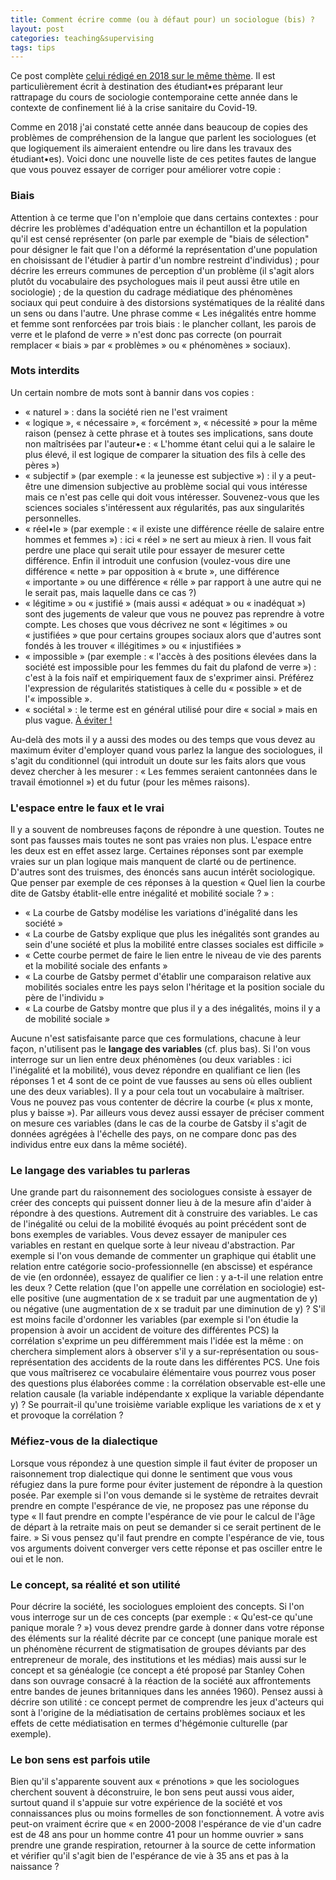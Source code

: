 ```yaml
---
title: Comment écrire comme (ou à défaut pour) un sociologue (bis) ?
layout: post
categories: teaching&supervising
tags: tips
---
```


Ce post complète [celui rédigé en 2018 sur le même thème](https://gillesbastin.github.io/teaching&supervising/2018/06/12/%C3%89crire-comme-un-sociologue.html). Il est particulièrement écrit à destination des étudiant•es préparant leur rattrapage du cours de sociologie contemporaine cette année dans le contexte de confinement lié à la crise sanitaire du Covid-19.

Comme en 2018 j'ai constaté cette année dans beaucoup de copies des problèmes de compréhension de la langue que parlent les sociologues (et que logiquement ils aimeraient entendre ou lire dans les travaux des étudiant•es). Voici donc une nouvelle liste de ces petites fautes de langue que vous pouvez essayer de corriger pour améliorer votre copie :

<h3>Biais</h3>

Attention à ce terme que l'on n'emploie que dans certains contextes : pour décrire les problèmes d'adéquation entre un échantillon et la population qu'il est censé représenter (on parle par exemple de "biais de sélection" pour désigner le fait que l'on a déformé la représentation d'une population en choisissant de l'étudier à partir d'un nombre restreint d'individus) ; pour décrire les erreurs communes de perception d'un problème (il s'agit alors plutôt du vocabulaire des psychologues mais il peut aussi être utile en sociologie) ; de la question du cadrage médiatique des phénomènes sociaux qui peut conduire à des distorsions systématiques de la réalité dans un sens ou dans l'autre. Une phrase comme « Les inégalités entre homme et femme sont renforcées par trois biais : le plancher collant, les parois de verre et le plafond de verre » n'est donc pas correcte (on pourrait remplacer « biais » par « problèmes » ou « phénomènes » sociaux).

<h3>Mots interdits</h3>

Un certain nombre de mots sont à bannir dans vos copies :

- « naturel » : dans la société rien ne l'est vraiment
- « logique », « nécessaire », « forcément », « nécessité » pour la même raison (pensez à cette phrase et à toutes ses implications, sans doute non maîtrisées par l'auteur•e : « L'homme étant celui qui a le salaire le plus élevé, il est logique de comparer la situation des fils à celle des pères »)
- « subjectif » (par exemple : « la jeunesse est subjective ») : il y a peut-être une dimension subjective au problème social qui vous intéresse mais ce n'est pas celle qui doit vous intéresser. Souvenez-vous que les sciences sociales s'intéressent aux régularités, pas aux singularités personnelles.
- « réel•le » (par exemple : « il existe une différence réelle de salaire entre hommes et femmes ») : ici « réel » ne sert au mieux à rien. Il vous fait perdre une place qui serait utile pour essayer de mesurer cette différence. Enfin il introduit une confusion (voulez-vous dire une différence « nette » par opposition à « brute », une différence « importante » ou une différence « rélle » par rapport à une autre qui ne le serait pas, mais laquelle dans ce cas ?)
- « légitime » ou « justifié » (mais aussi « adéquat » ou « inadéquat ») sont des jugements de valeur que vous ne pouvez pas reprendre à votre compte. Les choses que vous décrivez ne sont « légitimes » ou « justifiées » que pour certains groupes sociaux alors que d'autres sont fondés à les trouver « illégitimes » ou « injustifiées »
- « impossible » (par exemple : « l'accès à des positions élevées dans la société est impossible pour les femmes du fait du plafond de verre ») : c'est à la fois naïf et empiriquement faux de s'exprimer ainsi. Préférez l'expression de régularités statistiques à celle du « possible » et de l'« impossible ».
- « sociétal » : le terme est en général utilisé pour dire « social » mais en plus vague. [À éviter !](https://www.persee.fr/doc/rfsoc_0035-2969_1991_num_32_4_4079)

Au-delà des mots il y a aussi des modes ou des temps que vous devez au maximum éviter d'employer quand vous parlez la langue des sociologues, il s'agit du conditionnel (qui introduit un doute sur les faits alors que vous devez chercher à les mesurer : « Les femmes seraient cantonnées dans le travail émotionnel ») et du futur (pour les mêmes raisons).

<h3>L'espace entre le faux et le vrai</h3>

Il y a souvent de nombreuses façons de répondre à une question. Toutes ne sont pas fausses mais toutes ne sont pas vraies non plus. L'espace entre les deux est en effet assez large. Certaines réponses sont par exemple vraies sur un plan logique mais manquent de clarté ou de pertinence. D'autres sont des truismes, des énoncés sans aucun intérêt sociologique. Que penser par exemple de ces réponses à la question « Quel lien la courbe dite de Gatsby établit-elle entre inégalité et mobilité sociale ? » :

- « La courbe de Gatsby modélise les variations d'inégalité dans les société »
- « La courbe de Gatsby explique que plus les inégalités sont grandes au sein d'une société et plus la mobilité entre classes sociales est difficile »
- « Cette courbe permet de faire le lien entre le niveau de vie des parents et la mobilité sociale des enfants »
- « La courbe de Gatsby permet d'établir une comparaison relative aux mobilités sociales entre les pays selon l'héritage et la position sociale du père de l'individu »
- « La courbe de Gatsby montre que plus il y a des inégalités, moins il y a de mobilité sociale »

Aucune n'est satisfaisante parce que ces formulations, chacune à leur façon, n'utilisent pas le <b>langage des variables</b> (cf. plus bas). Si l'on vous interroge sur un lien entre deux phénomènes (ou deux variables : ici l'inégalité et la mobilité), vous devez répondre en qualifiant ce lien (les réponses 1 et 4 sont de ce point de vue fausses au sens où elles oublient une des deux variables). Il y a pour cela tout un vocabulaire à maîtriser. Vous ne pouvez pas vous contenter de décrire la courbe (« plus x monte, plus y baisse »). Par ailleurs vous devez aussi essayer de préciser comment on mesure ces variables (dans le cas de la courbe de Gatsby il s'agit de données agrégées à l'échelle des pays, on ne compare donc pas des individus entre eux dans la même société).

<h3>Le langage des variables tu parleras</h3>

Une grande part du raisonnement des sociologues consiste à essayer de créer des concepts qui puissent donner lieu à de la mesure afin d'aider à répondre à des questions. Autrement dit à construire des variables. Le cas de l'inégalité ou celui de la mobilité évoqués au point précédent sont de bons exemples de variables. Vous devez essayer de manipuler ces variables en restant en quelque sorte à leur niveau d'abstraction. Par exemple si l'on vous demande de commenter un graphique qui établit une relation entre catégorie socio-professionnelle (en abscisse) et espérance de vie (en ordonnée), essayez de qualifier ce lien : y a-t-il une relation entre les deux ? Cette relation (que l'on appelle une corrélation en sociologie) est-elle positive (une augmentation de x se traduit par une augmentation de y) ou négative (une augmentation de x se traduit par une diminution de y) ? S'il est moins facile d'ordonner les variables (par exemple si l'on étudie la propension à avoir un accident de voiture des différentes PCS) la corrélation s'exprime un peu différemment mais l'idée est la même : on cherchera simplement alors à observer s'il y a sur-représentation ou sous-représentation des accidents de la route dans les différentes PCS. Une fois que vous maîtriserez ce vocabulaire élémentaire vous pourrez vous poser des questions plus élaborées comme : la corrélation observable est-elle une relation causale (la variable indépendante x explique la variable dépendante y) ? Se pourrait-il qu'une troisième variable explique les variations de x et y et provoque la corrélation ?

<h3>Méfiez-vous de la dialectique</h3>

Lorsque vous répondez à une question simple il faut éviter de proposer un raisonnement trop dialectique qui donne le sentiment que vous vous réfugiez dans la pure forme pour éviter justement de répondre à la question posée. Par exemple si l'on vous demande si le système de retraites devrait prendre en compte l'espérance de vie, ne proposez pas une réponse du type « Il faut prendre en compte l'espérance de vie pour le calcul de l'âge de départ à la retraite mais on peut se demander si ce serait pertinent de le faire. » Si vous pensez qu'il faut prendre en compte l'espérance de vie, tous vos arguments doivent converger vers cette réponse et pas osciller entre le oui et le non.

<h3>Le concept, sa réalité et son utilité</h3>

Pour décrire la société, les sociologues emploient des concepts. Si l'on vous interroge sur un de ces concepts (par exemple : « Qu'est-ce qu'une panique morale ? ») vous devez prendre garde à donner dans votre réponse des éléments sur la réalité décrite par ce concept (une panique morale est un phénomène récurrent de stigmatisation de groupes déviants par des entrepreneur de morale, des institutions et les médias) mais aussi sur le concept et sa généalogie (ce concept a été proposé par Stanley Cohen dans son ouvrage consacré à la réaction de la société aux affrontements entre bandes de jeunes britanniques dans les années 1960). Pensez aussi à décrire son utilité : ce concept permet de comprendre les jeux d'acteurs qui sont à l'origine de la médiatisation de certains problèmes sociaux et les effets de cette médiatisation en termes d'hégémonie culturelle (par exemple).

<h3>Le bon sens est parfois utile</h3>

Bien qu'il s'apparente souvent aux « prénotions » que les sociologues cherchent souvent à déconstruire, le bon sens peut aussi vous aider, surtout quand il s'appuie sur votre expérience de la société et vos connaissances plus ou moins formelles de son fonctionnement. À votre avis peut-on vraiment écrire que « en 2000-2008 l'espérance de vie d'un cadre est de 48 ans pour un homme contre 41 pour un homme ouvrier » sans prendre une grande respiration, retourner à la source de cette information et vérifier qu'il s'agit bien de l'espérance de vie à 35 ans et pas à la naissance ?
